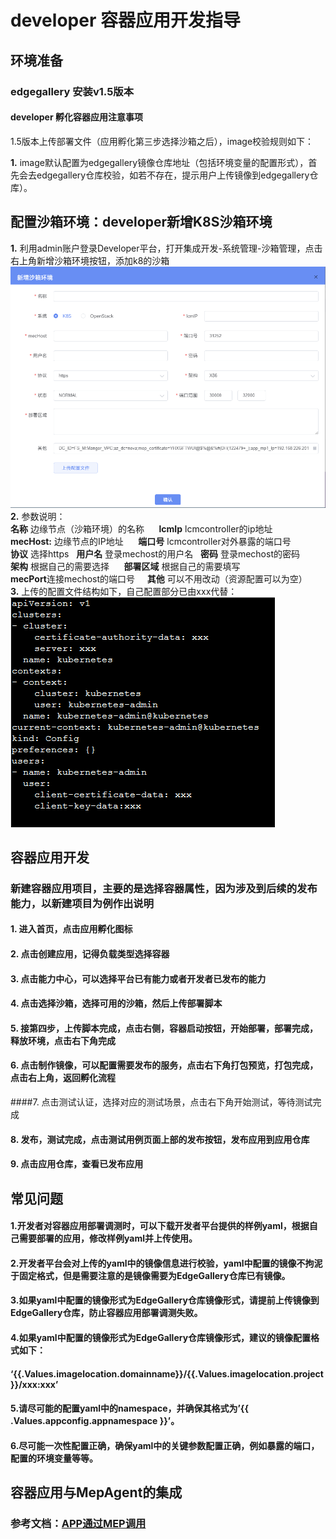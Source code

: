# developer 容器应用开发指导

## 环境准备

### edgegallery 安装v1.5版本 
#### developer 孵化容器应用注意事项<br/>
1.5版本上传部署文件（应用孵化第三步选择沙箱之后），image校验规则如下：<br/>

 **1.** image默认配置为edgegallery镜像仓库地址（包括环境变量的配置形式），首先会去edgegallery仓库校验，如若不存在，提示用户上传镜像到edgegallery仓库）。<br/>

 
## 配置沙箱环境：developer新增K8S沙箱环境

 **1.** 利用admin账户登录Developer平台，打开集成开发-系统管理-沙箱管理，点击右上角新增沙箱环境按钮，添加k8的沙箱<br/>
![输入图片说明](/uploads/images/2021/0701/143746_1e95d967_5504908.png "k8s.png")<br/>
**2.** 参数说明：<br/>
 **名称** 边缘节点（沙箱环境）的名称&nbsp;&nbsp;&nbsp;&nbsp;&nbsp; **lcmIp** lcmcontroller的ip地址<br/>
 **mecHost:** 边缘节点的IP地址&nbsp;&nbsp;&nbsp;&nbsp;&nbsp; **端口号** lcmcontroller对外暴露的端口号<br/>
 **协议** 选择https&nbsp;&nbsp; **用户名** 登录mechost的用户名&nbsp;&nbsp; **密码** 登录mechost的密码<br/>
 **架构** 根据自己的需要选择&nbsp;&nbsp;&nbsp;&nbsp;&nbsp; **部署区域** 根据自己的需要填写<br/>
 **mecPort**连接mechost的端口号&nbsp;&nbsp;&nbsp;&nbsp;&nbsp;**其他** 可以不用改动（资源配置可以为空）<br/>
**3.** 上传的配置文件结构如下，自己配置部分已由xxx代替：<br/>
![输入图片说明](/uploads/images/2021/0701/151313_489a9540_5504908.png "config.png")

## 容器应用开发
### 新建容器应用项目，主要的是选择容器属性，因为涉及到后续的发布能力，以新建项目为例作出说明
#### 1. 进入首页，点击应用孵化图标

#### 2. 点击创建应用，记得负载类型选择容器

#### 3. 点击能力中心，可以选择平台已有能力或者开发者已发布的能力

#### 4. 点击选择沙箱，选择可用的沙箱，然后上传部署脚本

#### 5. 接第四步，上传脚本完成，点击右侧，容器启动按钮，开始部署，部署完成，释放环境，点击右下角完成

#### 6. 点击制作镜像，可以配置需要发布的服务，点击右下角打包预览，打包完成，点击右上角，返回孵化流程

####7. 点击测试认证，选择对应的测试场景，点击右下角开始测试，等待测试完成

#### 8. 发布，测试完成，点击测试用例页面上部的发布按钮，发布应用到应用仓库

#### 9. 点击应用仓库，查看已发布应用

## 常见问题
#### 1.开发者对容器应用部署调测时，可以下载开发者平台提供的样例yaml，根据自己需要部署的应用，修改样例yaml并上传使用。<br/> 

#### 2.开发者平台会对上传的yaml中的镜像信息进行校验，yaml中配置的镜像不拘泥于固定格式，但是需要注意的是镜像需要为EdgeGallery仓库已有镜像。<br/> 

#### 3.如果yaml中配置的镜像形式为EdgeGallery仓库镜像形式，请提前上传镜像到EdgeGallery仓库，防止容器应用部署调测失败。<br/> 

#### 4.如果yaml中配置的镜像形式为EdgeGallery仓库镜像形式，建议的镜像配置格式如下：<br/> 

#### ‘{{.Values.imagelocation.domainname}}/{{.Values.imagelocation.project}}/xxx:xxx’<br/> 

#### 5.请尽可能的配置yaml中的namespace，并确保其格式为’{{ .Values.appconfig.appnamespace }}’。<br/> 

#### 6.尽可能一次性配置正确，确保yaml中的关键参数配置正确，例如暴露的端口，配置的环境变量等等。<br/> 

## 容器应用与MepAgent的集成
### 参考文档：[APP通过MEP调用](https://gitee.com/edgegallery/docs/blob/master/Projects/MEP/app%E9%80%9A%E8%BF%87MEP%E8%B0%83%E7%94%A8.md)